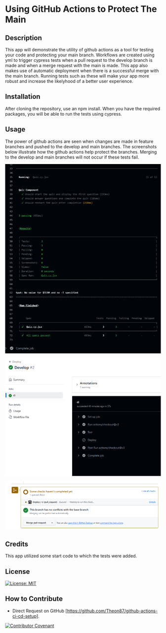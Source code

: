 # Using GitHub Actions to Protect The Main

## Description

This app will demonstrate the utility of github actions as a tool for testing your code and protecting your main branch. Workflows are created using yml to trigger cypress tests when a pull request to the develop branch is made and when a merge request with the main is made. This app also makes use of automatic deployment when there is a successful merge with the main branch. Running tests such as these will make your app more robust and increase the likelyhood of a better user experience. 

## Installation

After cloning the repository, use an npm install. When you have the required packages, you will be able to run the tests using cypress. 

## Usage

The power of github actions are seen when changes are made in feature branches and pushed to the develop and main branches. The screenshots below illustrate how the github actions help protect the branches. Merging to the develop and main branches will not occur if these tests fail. 

![cypress test for pull request](/assets/github-actions-component-test-for-pr.png)

![deploy to render](/assets/github-actions-deploy-to-render-for-main-merge.png)

![check before merge to develop](/assets/github-actions-checking-before-merging.png)

## Credits

This app utilized some start code to which the tests were added.

## License

[![License: MIT](https://img.shields.io/badge/License-MIT-yellow.svg)](https://opensource.org/licenses/MIT)

## How to Contribute

- Direct Request on GitHub [https://github.com/Theon87/github-actions-ci-cd-setup].

[![Contributor Covenant](https://img.shields.io/badge/Contributor%20Covenant-2.1-4baaaa.svg)](code_of_conduct.md)